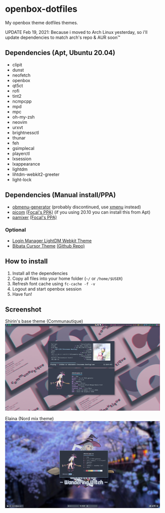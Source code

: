 # openbox-dotfiles
My openbox theme dotfiles themes.

UPDATE Feb 19, 2021: Because i moved to Arch Linux yesterday, so i'll update dependencies to match arch's repo & AUR soon™

## Dependencies (Apt, Ubuntu 20.04)
- clipit
- dunst
- neofetch
- openbox
- qt5ct 
- rofi
- tint2
- ncmpcpp
- mpd
- mpc
- oh-my-zsh
- neovim
- urxvt
- brightnessctl
- thunar
- feh
- gsimplecal
- playerctl
- lxsession
- lxappearance
- lightdm
- lihtdm-webkit2-greeter
- light-lock


## Dependencies (Manual install/PPA)
- [obmenu-generator](https://github.com/trizen/obmenu-generator) (probably discontinued, use [xmenu](https://github.com/phillbush/xmenu) instead)
- [picom](https://github.com/yshui/picom) [(Focal's PPA)](https://launchpad.net/~spvkgn/+archive/ubuntu/ppa) (if you using 20.10 you can install this from Apt)
- [pamixer](https://github.com/cdemoulins/pamixer) [(Focal's PPA)](https://launchpad.net/~dysfunctionalprogramming/+archive/ubuntu/pamixer)

### Optional
- [Login Manager LightDM Webkit Theme](https://github.com/jelenis/login-manager)
- [Bibata Cursor Theme](https://aur.archlinux.org/packages/bibata-cursor-theme-bin) [(Github Repo)](https://github.com/fu1e5/Bibata_cursor)

## How to install
1. Install all the dependencies
2. Copy all files into your home folder (`~/` or `/home/$USER`)
3. Refresh font cache using `fc-cache -f -v`
4. Logout and start openbox session
5. Have fun!

## Screenshot

Shirin's base theme (Communautique)
![Communautique](screenshots/Shirin.png)

Elaina (Nord mix theme)
![Elaina](screenshots/Elaina.png)
